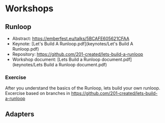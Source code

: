 # Workshops

## Runloop

* Abstract: <https://emberfest.eu/talks/5BCAFE605621CFAA>
* Keynote: [Let's Build A Runloop.pdf](keynotes/Let's Build A Runloop.pdf)
* Repository: <https://github.com/201-created/lets-build-a-runloop>
* Workshop document: [Lets Build a Runloop document.pdf](keynotes/Lets Build a Runloop document.pdf)

### Exercise
After you understand the basics of the Runloop, lets build your own runloop. Excercise based on branches in <https://github.com/201-created/lets-build-a-runloop>

## Adapters
